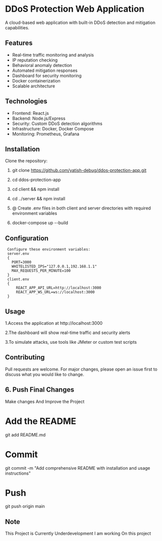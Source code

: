 # DDoS Protection Web Application

A cloud-based web application with built-in DDoS detection and mitigation capabilities.

## Features

- Real-time traffic monitoring and analysis
- IP reputation checking
- Behavioral anomaly detection
- Automated mitigation responses
- Dashboard for security monitoring
- Docker containerization
- Scalable architecture

## Technologies

- Frontend: React.js
- Backend: Node.js/Express
- Security: Custom DDoS detection algorithms
- Infrastructure: Docker, Docker Compose
- Monitoring: Prometheus, Grafana

## Installation

  Clone the repository:
1. git clone https://github.com/yatish-debug/ddos-protection-app.git
2.  cd ddos-protection-app
3.  cd client && npm install
4.  cd ../server && npm install
5.  @ Create .env files in both client and server directories with required environment variables
 
6.  docker-compose up --build
  ##  Configuration
     Configure these environment variables:
     server.env
     {
       PORT=3000
       WHITELISTED_IPS="127.0.0.1,192.168.1.1"
       MAX_REQUESTS_PER_MINUTE=100
     }
     client.env
     {
         REACT_APP_API_URL=http://localhost:3000
         REACT_APP_WS_URL=ws://localhost:3000
     }
## Usage
1.Access the application at http://localhost:3000

2.The dashboard will show real-time traffic and security alerts

3.To simulate attacks, use tools like JMeter or custom test scripts

## Contributing
Pull requests are welcome. For major changes, please open an issue first to discuss what you would like to change.

## 6. Push Final Changes
Make changes And Improve the Project
# Add the README
git add README.md

# Commit
git commit -m "Add comprehensive README with installation and usage instructions"

# Push
git push origin main

## Note 
This Project is Currently Underdevelopment I am working On this project 
